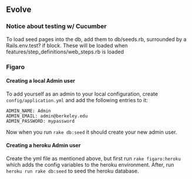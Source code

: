 ## Evolve

### Notice about testing w/ Cucumber
To load seed pages into the db, add them to db/seeds.rb, surrounded by a Rails.env.test? if block. These will be loaded when features/step_definitions/web_steps.rb is loaded

### Figaro
#### Creating a local Admin user
To add yourself as an admin to your local configuration, create `config/application.yml` and add the following entries to it:

    ADMIN_NAME: Admin
    ADMIN_EMAIL: admin@berkeley.edu
    ADMIN_PASSWORD: mypassword

Now when you run `rake db:seed` it should create your new admin user.
#### Creating a heroku Admin user
Create the yml file as mentioned above, but first run `rake figaro:heroku` which adds the config variables to the heroku environment. After, run `heroku run rake db:seed` to seed the heroku database.
